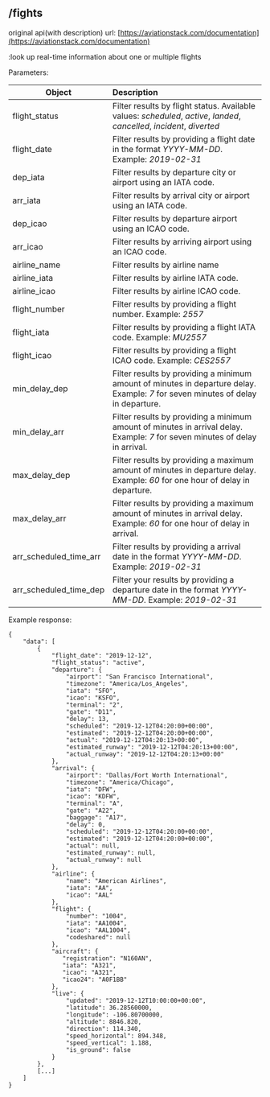 ## /fights
original api(with description) url: [https://aviationstack.com/documentation](https://aviationstack.com/documentation)

:look up real-time information about one or multiple flights

Parameters:

| Object        |  Description          |
| ------------- |:-------------|
| flight_status      | Filter results by flight status. Available values: *scheduled*, *active*, *landed*, *cancelled*, *incident*, *diverted* |
|  flight_date     |   Filter results by providing a flight date in the format *YYYY-MM-DD*. Example: *2019-02-31*    |
| dep_iata |   Filter results by departure city or airport using an IATA code. |
|arr_iata |Filter results by arrival city or airport using an IATA code. |
|dep_icao | Filter results by departure airport using an ICAO code.|
|arr_icao | Filter results by arriving airport using an ICAO code.|
|airline_name|Filter results by airline name|
|airline_iata|Filter results by airline IATA code.|
|airline_icao|Filter results by airline ICAO code.|
|flight_number|Filter results by providing a flight number. Example: *2557*|
|flight_iata|Filter results by providing a flight IATA code. Example: *MU2557*|
|flight_icao|Filter results by providing a flight ICAO code. Example: *CES2557*|
|min_delay_dep|Filter results by providing a minimum amount of minutes in departure delay. Example: *7* for seven minutes of delay in departure.|
|min_delay_arr|Filter results by providing a minimum amount of minutes in arrival delay. Example: *7* for seven minutes of delay in arrival.|
|max_delay_dep|Filter results by providing a maximum amount of minutes in departure delay. Example: *60* for one hour of delay in departure.|
|max_delay_arr| Filter results by providing a maximum amount of minutes in arrival delay. Example: *60* for one hour of delay in arrival.|
|arr_scheduled_time_arr|Filter results by providing a arrival date in the format *YYYY-MM-DD*. Example: *2019-02-31*|
|arr_scheduled_time_dep|Filter your results by providing a departure date in the format *YYYY-MM-DD*. Example: *2019-02-31*|

Example response:
    
```
{
    "data": [
        {
            "flight_date": "2019-12-12",
            "flight_status": "active",
            "departure": {
                "airport": "San Francisco International",
                "timezone": "America/Los_Angeles",
                "iata": "SFO",
                "icao": "KSFO",
                "terminal": "2",
                "gate": "D11",
                "delay": 13,
                "scheduled": "2019-12-12T04:20:00+00:00",
                "estimated": "2019-12-12T04:20:00+00:00",
                "actual": "2019-12-12T04:20:13+00:00",
                "estimated_runway": "2019-12-12T04:20:13+00:00",
                "actual_runway": "2019-12-12T04:20:13+00:00"
            },
            "arrival": {
                "airport": "Dallas/Fort Worth International",
                "timezone": "America/Chicago",
                "iata": "DFW",
                "icao": "KDFW",
                "terminal": "A",
                "gate": "A22",
                "baggage": "A17",
                "delay": 0,
                "scheduled": "2019-12-12T04:20:00+00:00",
                "estimated": "2019-12-12T04:20:00+00:00",
                "actual": null,
                "estimated_runway": null,
                "actual_runway": null
            },
            "airline": {
                "name": "American Airlines",
                "iata": "AA",
                "icao": "AAL"
            },
            "flight": {
                "number": "1004",
                "iata": "AA1004",
                "icao": "AAL1004",
                "codeshared": null
            },
            "aircraft": {
               "registration": "N160AN",
               "iata": "A321",
               "icao": "A321",
               "icao24": "A0F1BB"
            },
            "live": {
                "updated": "2019-12-12T10:00:00+00:00",
                "latitude": 36.28560000,
                "longitude": -106.80700000,
                "altitude": 8846.820,
                "direction": 114.340,
                "speed_horizontal": 894.348,
                "speed_vertical": 1.188,
                "is_ground": false
            }
        }, 
        [...]
    ]
}
```
